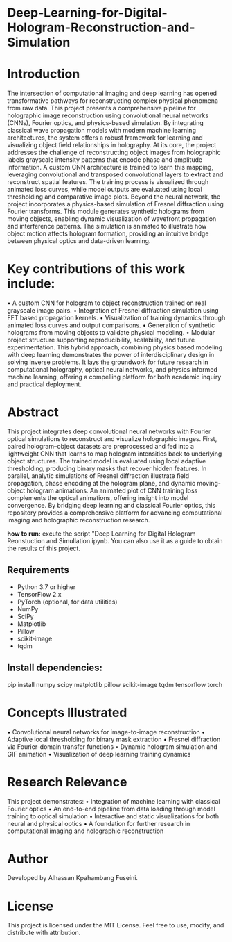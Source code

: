 # Deep-Learning-for-Digital-Hologram-Reconstruction-and-Simulation
#  Introduction
The intersection of computational imaging and deep learning has opened transformative pathways for reconstructing complex physical phenomena from raw data. This project presents a comprehensive pipeline for holographic image reconstruction using convolutional neural networks (CNNs), Fourier optics, and physics-based simulation. By integrating classical wave propagation models with modern machine learning architectures, the system offers a robust framework for learning and visualizing object field relationships in holography.
At its core, the project addresses the challenge of reconstructing object images from holographic labels grayscale intensity patterns that encode phase and amplitude information. A custom CNN architecture is trained to learn this mapping, leveraging convolutional and transposed convolutional layers to extract and reconstruct spatial features. The training process is visualized through animated loss curves, while model outputs are evaluated using local thresholding and comparative image plots.
Beyond the neural network, the project incorporates a physics-based simulation of Fresnel diffraction using Fourier transforms. This module generates synthetic holograms from moving objects, enabling dynamic visualization of wavefront propagation and interference patterns. The simulation is animated to illustrate how object motion affects hologram formation, providing an intuitive bridge between physical optics and data-driven learning.
# Key contributions of this work include:
• 	A custom CNN for hologram to object reconstruction trained on real grayscale image pairs.
• 	Integration of Fresnel diffraction simulation using FFT based propagation kernels.
• 	Visualization of training dynamics through animated loss curves and output comparisons.
• 	Generation of synthetic holograms from moving objects to validate physical modeling.
• 	Modular project structure supporting reproducibility, scalability, and future experimentation.
This hybrid approach, combining physics based modeling with deep learning demonstrates the power of interdisciplinary design in solving inverse problems. It lays the groundwork for future research in computational holography, optical neural networks, and physics informed machine learning, offering a compelling platform for both academic inquiry and practical deployment.

# Abstract
This project integrates deep convolutional neural networks with Fourier optical simulations to reconstruct and visualize holographic images. First, paired hologram–object datasets are preprocessed and fed into a lightweight CNN that learns to map hologram intensities back to underlying object structures. The trained model is evaluated using local adaptive thresholding, producing binary masks that recover hidden features. In parallel, analytic simulations of Fresnel diffraction illustrate field propagation, phase encoding at the hologram plane, and dynamic moving-object hologram animations. An animated plot of CNN training loss complements the optical animations, offering insight into model convergence. By bridging deep learning and classical Fourier optics, this repository provides a comprehensive platform for advancing computational imaging and holographic reconstruction research.


 **how to run:** excute the script "Deep Learning for Digital Hologram Reonstuction and Simullation.ipynb. You can also use it as a guide to obtain the results of this project.
 
## Requirements

- Python 3.7 or higher  
- TensorFlow 2.x  
- PyTorch (optional, for data utilities)  
- NumPy  
- SciPy  
- Matplotlib  
- Pillow  
- scikit‐image  
- tqdm  

## Install dependencies:

pip install numpy scipy matplotlib pillow scikit-image tqdm tensorflow torch

# Concepts Illustrated
• 	Convolutional neural networks for image-to-image reconstruction
• 	Adaptive local thresholding for binary mask extraction
• 	Fresnel diffraction via Fourier-domain transfer functions
• 	Dynamic hologram simulation and GIF animation
• 	Visualization of deep learning training dynamics

# Research Relevance
This project demonstrates:
• 	Integration of machine learning with classical Fourier optics
• 	An end-to-end pipeline from data loading through model training to optical simulation
• 	Interactive and static visualizations for both neural and physical optics
• 	A foundation for further research in computational imaging and holographic reconstruction

# Author
Developed by Alhassan Kpahambang Fuseini.

# License
This project is licensed under the MIT License. Feel free to use, modify, and distribute with attribution.
